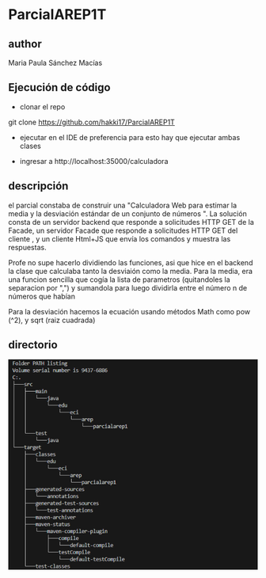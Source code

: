 # ParcialAREP1T

## author

Maria Paula Sánchez Macías

## Ejecución de código

- clonar el repo

git clone https://github.com/hakki17/ParcialAREP1T

- ejecutar en el IDE  de preferencia
para esto hay que ejecutar ambas clases 

- ingresar a http://localhost:35000/calculadora

## descripción

el parcial constaba de construir una "Calculadora Web para estimar la media y la desviación estándar de un conjunto de números ". La solución consta de un servidor backend que responde a solicitudes HTTP GET de la Facade, un servidor Facade que responde a solicitudes HTTP GET del cliente , y un cliente Html+JS que envía los comandos y muestra las respuestas.

Profe no supe hacerlo dividiendo las funciones, asi que hice en el backend la clase que calculaba tanto la desviaión como la media. Para la media, era una funcion sencilla que cogía la lista de parametros (quitandoles la separacion por ",") y sumandola para luego dividirla entre el número n de números que habían

Para la desviación hacemos la ecuación usando métodos Math como pow (^2), y sqrt (raiz cuadrada)

## directorio

![](https://github.com/hakki17/ParcialAREP1T/blob/main/img/arquitectura.png)
